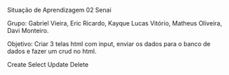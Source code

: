 Situação de Aprendizagem 02 Senai


Grupo: Gabriel Vieira, Eric Ricardo, Kayque Lucas Vitório, Matheus Oliveira, Davi Monteiro. 

Objetivo: Criar 3 telas html com input, enviar os dados para o banco de dados e fazer um crud no html.

Create
Select
Update
Delete